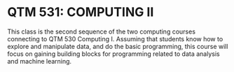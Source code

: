 # QTM 531: COMPUTING II

This class is the second sequence of the two computing courses connecting to QTM 530 Computing I. Assuming that students know how to explore and manipulate data, and do the basic programming, this course will focus on gaining building blocks for programming related to data analysis and machine learning. 